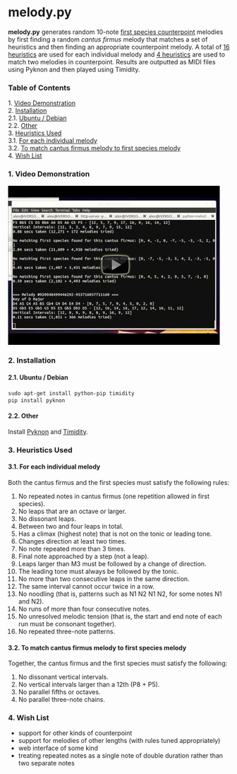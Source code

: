 melody.py
=========

**melody.py** generates random 10-note [first species counterpoint](http://en.wikipedia.org/wiki/Counterpoint#First_species) melodies by first finding a random *cantus firmus* melody that matches a set of heuristics and then finding an appropriate counterpoint melody. A total of [16 heuristics](https://github.com/AlexNisnevich/melody.py/blob/master/melody.py#L81-L212) are used for each individual melody and [4 heuristics](https://github.com/AlexNisnevich/melody.py/blob/master/melody.py#L214-L239) are used to match two melodies in counterpoint. Results are outputted as MIDI files using Pyknon and then played using Timidity.

### Table of Contents

1\.  [Video Demonstration](#videodemonstration)  
2\.  [Installation](#installation)  
2.1\.  [Ubuntu / Debian](#ubuntu/debian)  
2.2\.  [Other](#other)  
3\.  [Heuristics Used](#heuristicsused)  
3.1\.  [For each individual melody](#foreachindividualmelody)  
3.2\.  [To match cantus firmus melody to first species melody](#tomatchcantusfirmusmelodytofirstspeciesmelody)  
4\.  [Wish List](#wishlist)  

<a name="videodemonstration"></a>

### 1\. Video Demonstration

[![Link to Youtube video](images/youtube/8cF6pfrD4RM.png)](http://www.youtube.com/watch?v=8cF6pfrD4RM)

<a name="installation"></a>

### 2\. Installation

<a name="ubuntu/debian"></a>

#### 2.1\. Ubuntu / Debian

```
sudo apt-get install python-pip timidity
pip install pyknon
```

<a name="other"></a>

#### 2.2\. Other

Install [Pyknon](http://kroger.github.com/pyknon/) and [Timidity](http://timidity.sourceforge.net/).

<a name="heuristicsused"></a>

### 3\. Heuristics Used

<a name="foreachindividualmelody"></a>

#### 3.1\. For each individual melody

Both the cantus firmus and the first species must satisfy the following rules:

1. No repeated notes in cantus firmus (one repetition allowed in first species).
2. No leaps that are an octave or larger.
3. No dissonant leaps.
4. Between two and four leaps in total.
5. Has a climax (highest note) that is not on the tonic or leading tone.
6. Changes direction at least two times.
7. No note repeated more than 3 times.
8. Final note approached by a step (not a leap).
9. Leaps larger than M3 must be followed by a change of direction.
10. The leading tone must always be followed by the tonic.
11. No more than two consecutive leaps in the same direction.
12. The same interval cannot occur twice in a row.
13. No noodling (that is, patterns such as N1 N2 N1 N2, for some notes N1 and N2).
14. No runs of more than four consecutive notes.
15. No unresolved melodic tension (that is, the start and end note of each run must be consonant together).
16. No repeated three-note patterns.

<a name="tomatchcantusfirmusmelodytofirstspeciesmelody"></a>

#### 3.2\. To match cantus firmus melody to first species melody

Together, the cantus firmus and the first species must satisfy the following:

1. No dissonant vertical intervals.
2. No vertical intervals larger than a 12th (P8 + P5).
3. No parallel fifths or octaves.
4. No parallel three-note chains.

<a name="wishlist"></a>

### 4\. Wish List

- support for other kinds of counterpoint
- support for melodies of other lengths (with rules tuned appropriately)
- web interface of some kind
- treating repeated notes as a single note of double duration rather than two separate notes
